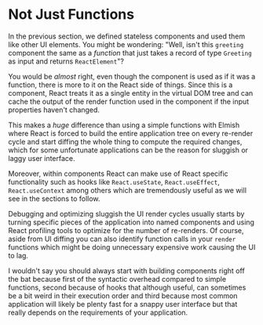 # Not Just Functions

In the previous section, we defined stateless components and used them like other UI elements. You might be wondering: "Well, isn't this `greeting` component the same as a *function* that just takes a record of type `Greeting` as input and returns `ReactElement`"?

You would be *almost* right, even though the component is used as if it was a function, there is more to it on the React side of things. Since this is a component, React treats it as a single entity in the virtual DOM tree and can cache the output of the render function used in the component if the input properties haven't changed.

This makes a *huge* difference than using a simple functions with Elmish where React is forced to build the entire application tree on every re-render cycle and start diffing the whole thing to compute the required changes, which for some unfortunate applications can be the reason for sluggish or laggy user interface.

Moreover, within components React can make use of React specific functionality such as hooks like `React.useState`, `React.useEffect`, `React.useContext` among others which are tremendously useful as we will see in the sections to follow.

Debugging and optimizing sluggish the UI render cycles usually starts by turning specific pieces of the application into named components and using React profiling tools to optimize for the number of re-renders. Of course, aside from UI diffing you can also identify function calls in your `render` functions which might be doing unnecessary expensive work causing the UI to lag.

I wouldn't say you should always start with building components right off the bat because first of the syntactic overhead compared to simple functions, second because of hooks that although useful, can sometimes be a bit weird in their execution order and third because most common application will likely be plenty fast for a snappy user interface but that really depends on the requirements of your application.